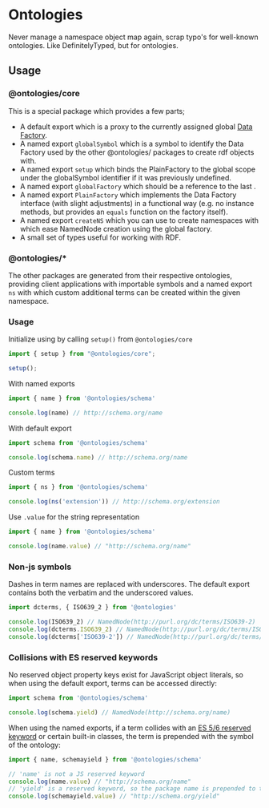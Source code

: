 # Ontologies
Never manage a namespace object map again, scrap typo's for well-known ontologies. Like DefinitelyTyped, but for ontologies.

## Usage

### @ontologies/core
This is a special package which provides a few parts;

* A default export which is a proxy to the currently assigned global [Data Factory](http://rdf.js.org/data-model-spec/#datafactory-interface).
* A named export `globalSymbol` which is a symbol to identify the Data Factory
used by the other @ontologies/ packages to create rdf objects with.
* A named export `setup` which binds the PlainFactory to the global scope under the globalSymbol 
   identifier if it was previously undefined.
* A named export `globalFactory` which should be a reference to the last .
* A named export `PlainFactory` which implements the Data Factory interface (with slight adjustments)
   in a functional way (e.g. no instance methods, but provides an `equals` function on the factory itself). 
* A named export `createNS` which you can use to create namespaces with which ease NamedNode
    creation using the global factory.
* A small set of types useful for working with RDF.

### @ontologies/*
The other packages are generated from their respective ontologies, providing client applications with
importable symbols and a named export `ns` with which custom additional terms can be created within
the given namespace.

### Usage
Initialize using by calling `setup()` from `@ontologies/core`

```javascript
import { setup } from "@ontologies/core";

setup();
```

With named exports

```javascript
import { name } from '@ontologies/schema'

console.log(name) // http://schema.org/name
```

With default export

```javascript
import schema from '@ontologies/schema'

console.log(schema.name) // http://schema.org/name
```

Custom terms

```javascript
import { ns } from '@ontologies/schema'

console.log(ns('extension')) // http://schema.org/extension
```

Use `.value` for the string representation

```javascript
import { name } from '@ontologies/schema'

console.log(name.value) // "http://schema.org/name"
```

### Non-js symbols
Dashes in term names are replaced with underscores. The default export contains both the verbatim
and the underscored values.

```javascript
import dcterms, { ISO639_2 } from '@ontologies'

console.log(ISO639_2) // NamedNode(http://purl.org/dc/terms/ISO639-2)
console.log(dcterms.ISO639_2) // NamedNode(http://purl.org/dc/terms/ISO639-2)
console.log(dcterms['ISO639-2']) // NamedNode(http://purl.org/dc/terms/ISO639-2)
```

### Collisions with ES reserved keywords
No reserved object property keys exist for JavaScript object literals, so when using the default
export, terms can be accessed directly:

```javascript
import schema from '@ontologies/schema'

console.log(schema.yield) // NamedNode(http://schema.org/name)
```

When using the named exports, if a term collides with an [ES 5/6 reserved keyword](https://developer.mozilla.org/en-US/docs/Web/JavaScript/Reference/Lexical_grammar#Keywords)
or certain built-in classes, the term is prepended with the symbol of the ontology:

```javascript
import { name, schemayield } from '@ontologies/schema'

// 'name' is not a JS reserved keyword
console.log(name.value) // "http://schema.org/name"
// 'yield' is a reserved keyword, so the package name is prepended to the js identifier.
console.log(schemayield.value) // "http://schema.org/yield"
```
